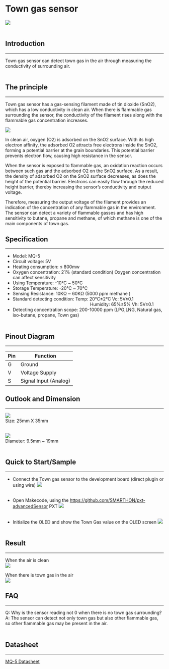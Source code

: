 Town gas sensor
==========
![](images/gas_sensor/gas_1.jpg)<br><br>

## Introduction
<HR>

Town gas sensor can detect town gas in the air through measuring the conductivity of surrounding air.<br><br>

## The principle
<HR>

Town gas sensor has a gas-sensing filament made of tin dioxide (SnO2), which has a low conductivity in clean air. When there is flammable gas surrounding the sensor, the conductivity of the filament rises along with the flammable gas concentration increases. <br>

![](images/gas_sensor/gas_2_2.gif)<br>

In clean air, oxygen (O2) is adsorbed on the SnO2 surface. With its high electron affinity, the adsorbed O2 attracts free electrons inside the SnO2, forming a potential barrier at the grain boundaries. This potential barrier prevents electron flow, causing high resistance in the sensor.<br>

When the sensor is exposed to flammable gas, an oxidation reaction occurs between such gas and the adsorbed O2 on the SnO2 surface. As a result, the density of adsorbed O2 on the SnO2 surface decreases, as does the height of the potential barrier. Electrons can easily flow through the reduced height barrier, thereby increasing the sensor’s conductivity and output voltage.<br>

Therefore, measuring the output voltage of the filament provides an indication of the concentration of any flammable gas in the environment. The sensor can detect a variety of flammable gasses and has high sensitivity to butane, propane and methane, of which methane is one of the main components of town gas.<br>


## Specification
<HR>

- Model: MQ-5
- Circuit voltage: 5V
- Heating consumption: ≤ 800mw
- Oxygen concentration: 21% (standard condition) Oxygen concentration can affect sensitivity
- Using Temperature: -10℃ ~ 50℃
- Storage Temperature: -20℃ ~ 70℃
- Sensing Resistance: 10KΩ ~ 60KΩ (5000 ppm methane )
- Standard detecting condition: Temp: 20℃±2℃ Vc: 5V±0.1<br>
&emsp;&emsp;&emsp;&emsp;&emsp;&emsp;&emsp;&emsp;&emsp;&emsp;&emsp;&emsp;&emsp;&emsp;&emsp;&emsp;&emsp;&nbsp; Humidity: 65%±5% Vh: 5V±0.1
- Detecting concentration scope: 200-10000 ppm (LPG,LNG, Natural gas, iso-butane, propane, Town gas)<br><br>

##  Pinout Diagram
<HR>

|Pin|Function|
|---|---|
|G|Ground|
|V|Voltage Supply|
|S|Signal Input (Analog)|



##  Outlook and Dimension
<HR>

![](images/gas_sensor/gas_3.png)<br>
Size: 25mm X 35mm<br><br>

![](images/gas_sensor/gas_4.png)<br>
Diameter: 9.5mm ~ 19mm<br><br>

##  Quick to Start/Sample
<HR>

- Connect the Town gas sensor to the development board (direct plugin or using wire)
![](images/gas_sensor/gas_5.png)<br><br>

- Open Makecode, using the https://github.com/SMARTHON/pxt-advancedSensor PXT
![](images/gas_sensor/gas_6.png)<br><br>

- Initialize the OLED and show the Town Gas value on the OLED screen
![](images/gas_sensor/gas_7.png)<br><br>

## Result
<HR>

When the air is clean<br>
![](images/gas_sensor/gas_8.jpg)<br>

When there is town gas in the air<br>
![](images/gas_sensor/gas_9.jpg)<br>

## FAQ
<HR>

Q: Why is the sensor reading not 0 when there is no town gas surrounding?<br>
A: The sensor can detect not only town gas but also other flammable gas, so other flammable gas may be present in the air.<br><br>

## Datasheet
<HR>

[MQ-5 Datasheet](https://files.seeedstudio.com/wiki/Grove-Gas_Sensor-MQ5/res/MQ-5.pdf)
